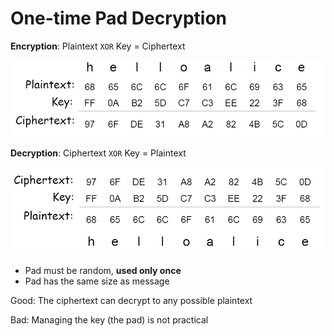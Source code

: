 # One-time Pad Decryption

**Encryption**: Plaintext `XOR` Key = Ciphertext

![](../.gitbook/assets/image%20%2867%29.png)



**Decryption**: Ciphertext `XOR` Key = Plaintext

![](../.gitbook/assets/image%20%2863%29.png)

* Pad must be random, **used only once** 
* Pad has the same size as message



Good: The ciphertext can decrypt to any possible plaintext 

Bad: Managing the key \(the pad\) is not practical

